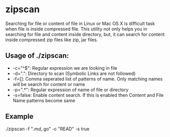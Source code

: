 # zipscan
Searching for file or content of file in Linux or Mac OS X is difficult task when file is inside compressed file. This utility not only helps you in searching for file and content inside directory, but, it can search for content inside compressed zip files like zip, jar files.

## Usage of ./zipscan:
*  -c="^$": Regular expression we are looking in file 
*  -d=".": Directory to scan (Symbolic Links are not followed)
*  -f=[]: Comma seperated list of patterns of name. Only matching names will be search for content or name
*  -p=".*": Regular expression of name of file or directory
*  -s=false: Enable content search. If this is enabled then Content and File Name patterns become same

## Example
 ./zipscan -f "*.md,*.go" -c "READ" -s true
